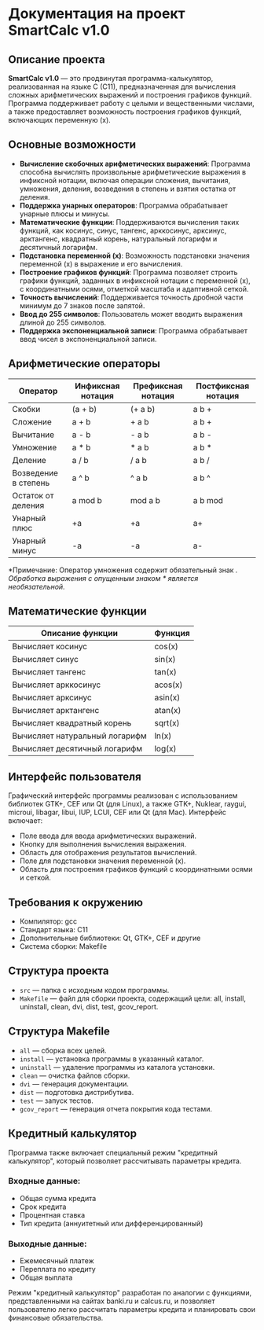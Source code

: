 # Документация на проект SmartCalc v1.0

## Описание проекта

**SmartCalc v1.0** — это продвинутая программа-калькулятор, реализованная на языке C (C11), предназначенная для вычисления сложных арифметических выражений и построения графиков функций. Программа поддерживает работу с целыми и вещественными числами, а также предоставляет возможность построения графиков функций, включающих переменную \(x\).

## Основные возможности

- **Вычисление скобочных арифметических выражений**: Программа способна вычислять произвольные арифметические выражения в инфиксной нотации, включая операции сложения, вычитания, умножения, деления, возведения в степень и взятия остатка от деления.
- **Поддержка унарных операторов**: Программа обрабатывает унарные плюсы и минусы.
- **Математические функции**: Поддерживаются вычисления таких функций, как косинус, синус, тангенс, арккосинус, арксинус, арктангенс, квадратный корень, натуральный логарифм и десятичный логарифм.
- **Подстановка переменной \(x\)**: Возможность подстановки значения переменной \(x\) в выражение и его вычисления.
- **Построение графиков функций**: Программа позволяет строить графики функций, заданных в инфиксной нотации с переменной \(x\), с координатными осями, отметкой масштаба и адаптивной сеткой.
- **Точность вычислений**: Поддерживается точность дробной части минимум до 7 знаков после запятой.
- **Ввод до 255 символов**: Пользователь может вводить выражения длиной до 255 символов.
- **Поддержка экспоненциальной записи**: Программа обрабатывает ввод чисел в экспоненциальной записи.

## Арифметические операторы

| Оператор     | Инфиксная нотация | Префиксная нотация | Постфиксная нотация |
|--------------|-------------------|--------------------|---------------------|
| Скобки       | (a + b)           | (+ a b)            | a b +               |
| Сложение     | a + b             | + a b              | a b +               |
| Вычитание    | a - b             | - a b              | a b -               |
| Умножение    | a * b             | * a b              | a b *               |
| Деление      | a / b             | / a b              | a b /               |
| Возведение в степень | a ^ b     | ^ a b              | a b ^               |
| Остаток от деления  | a mod b    | mod a b            | a b mod             |
| Унарный плюс | +a                | +a                 | a+                  |
| Унарный минус | -a               | -a                 | a-                  |

*Примечание: Оператор умножения содержит обязательный знак *. Обработка выражения с опущенным знаком * является необязательной.*

## Математические функции

| Описание функции           | Функция   |
|----------------------------|-----------|
| Вычисляет косинус          | cos(x)    |
| Вычисляет синус            | sin(x)    |
| Вычисляет тангенс          | tan(x)    |
| Вычисляет арккосинус       | acos(x)   |
| Вычисляет арксинус         | asin(x)   |
| Вычисляет арктангенс       | atan(x)   |
| Вычисляет квадратный корень| sqrt(x)   |
| Вычисляет натуральный логарифм | ln(x) |
| Вычисляет десятичный логарифм | log(x) |

## Интерфейс пользователя

Графический интерфейс программы реализован с использованием библиотек GTK+, CEF или Qt (для Linux), а также GTK+, Nuklear, raygui, microui, libagar, libui, IUP, LCUI, CEF или Qt (для Mac). Интерфейс включает:

- Поле ввода для ввода арифметических выражений.
- Кнопку для выполнения вычисления выражения.
- Область для отображения результатов вычислений.
- Поле для подстановки значения переменной \(x\).
- Область для построения графиков функций с координатными осями и сеткой.

## Требования к окружению

- Компилятор: gcc
- Стандарт языка: C11
- Дополнительные библиотеки: Qt, GTK+, CEF и другие
- Система сборки: Makefile

## Структура проекта

- `src` — папка с исходным кодом программы.
- `Makefile` — файл для сборки проекта, содержащий цели: all, install, uninstall, clean, dvi, dist, test, gcov_report.

## Структура Makefile

- `all` — сборка всех целей.
- `install` — установка программы в указанный каталог.
- `uninstall` — удаление программы из каталога установки.
- `clean` — очистка файлов сборки.
- `dvi` — генерация документации.
- `dist` — подготовка дистрибутива.
- `test` — запуск тестов.
- `gcov_report` — генерация отчета покрытия кода тестами.

## Кредитный калькулятор

Программа также включает специальный режим "кредитный калькулятор", который позволяет рассчитывать параметры кредита.

### Входные данные:
- Общая сумма кредита
- Срок кредита
- Процентная ставка
- Тип кредита (аннуитетный или дифференцированный)

### Выходные данные:
- Ежемесячный платеж
- Переплата по кредиту
- Общая выплата

Режим "кредитный калькулятор" разработан по аналогии с функциями, представленными на сайтах banki.ru и calcus.ru, и позволяет пользователю легко рассчитать параметры кредита и планировать свои финансовые обязательства.
